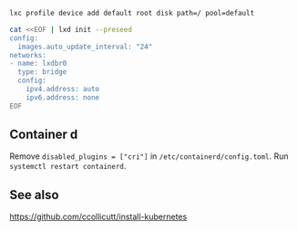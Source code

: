 ```bash
lxc profile device add default root disk path=/ pool=default
```


```bash
cat <<EOF | lxd init --preseed
config:
  images.auto_update_interval: "24"
networks:
- name: lxdbr0
  type: bridge
  config:
    ipv4.address: auto
    ipv6.address: none
EOF
```

## Container d

Remove `disabled_plugins = ["cri"]` in `/etc/containerd/config.toml`. Run
`systemctl restart containerd`.

## See also

https://github.com/ccollicutt/install-kubernetes
